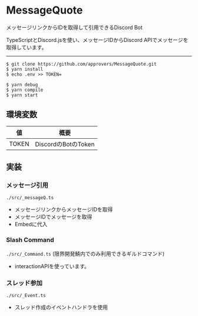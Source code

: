 # MessageQuote

メッセージリンクからIDを取得して引用できるDiscord Bot

TypeScriptとDiscord.jsを使い、メッセージIDからDiscord APIでメッセージを取得しています。

----

```shell
$ git clone https://github.com/approvers/MessageQuote.git
$ yarn install 
$ echo .env >> TOKEN=
```

```shell
$ yarn debug 
$ yarn compile
$ yarn start
```

## 環境変数

| 値 | 概要 |
| --- | --- |
| TOKEN | DiscordのBotのToken |

## 実装

### メッセージ引用
`./src/_messageQ.ts`

- メッセージリンクからメッセージIDを取得
- メッセージIDでメッセージを取得
- Embedに代入

### Slash Command
`./src/_Command.ts` (限界開発鯖内でのみ利用できるギルドコマンド)

- interactionAPIを使っています。

### スレッド参加
`./src/_Event.ts`

- スレッド作成のイベントハンドラを使用

